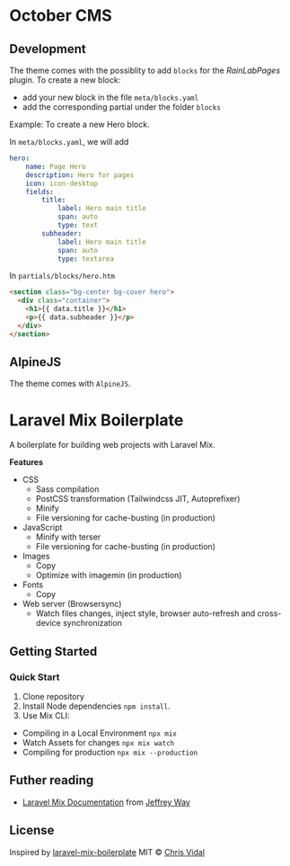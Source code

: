 # October CMS

## Development

The theme comes with the possiblity to add `blocks` for the _RainLabPages_ plugin.
To create a new block:
- add your new block in the file `meta/blocks.yaml`
- add the corresponding partial under the folder `blocks`

Example:
To create a new Hero block.

In `meta/blocks.yaml`, we will add

```yaml
hero:
    name: Page Hero
    description: Hero for pages
    icon: icon-desktop
    fields:
        title:
            label: Hero main title
            span: auto
            type: text
        subheader:
            label: Hero main title
            span: auto
            type: textarea
```

In `partials/blocks/hero.htm`

```html
<section class="bg-center bg-cover hero">
  <div class="container">
    <h1>{{ data.title }}</h1>
    <p>{{ data.subheader }}</p>
  </div>
</section>
```

## AlpineJS

The theme comes with `AlpineJS`.


# Laravel Mix Boilerplate

A boilerplate for building web projects with Laravel Mix.

**Features**

* CSS
  * Sass compilation
  * PostCSS transformation (Tailwindcss JIT, Autoprefixer)
  * Minify
  * File versioning for cache-busting (in production)
* JavaScript
  * Minify with terser
  * File versioning for cache-busting (in production)
* Images
  * Copy
  * Optimize with imagemin (in production)
* Fonts
  * Copy
* Web server (Browsersync)
  * Watch files changes, inject style, browser auto-refresh and cross-device synchronization

## Getting Started

### Quick Start

1. Clone repository
2. Install Node dependencies `npm install`.
3. Use Mix CLI:
  * Compiling in a Local Environment `npx mix`
  * Watch Assets for changes `npx mix watch`
  * Compiling for production `npx mix --production`


## Futher reading

* [Laravel Mix Documentation](https://laravel-mix.com/docs/6.0/installation) from [Jeffrey Way](https://laracasts.com/)

## License
Inspired by [laravel-mix-boilerplate](https://github.com/florianbouvot/laravel-mix-boilerplate/)
MIT © [Chris Vidal](https://github.com/chrisvidal)
